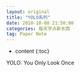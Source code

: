```yaml
---
layout: original
title: "YOLO系列"
date: 2018-10-08 21:50:00 
categories: 每天学点新东西
tag: Paper Note
---
```

* content 
{:toc}


YOLO: You Only Look Once